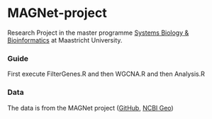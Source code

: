 # MAGNet-project

Research Project in the master programme [Systems Biology & Bioinformatics](https://curriculum.maastrichtuniversity.nl/education/master/systems-biology-and-bioinformatics) at Maastricht University.

### Guide

First execute FilterGenes.R and then WGCNA.R and then Analysis.R

### Data
The data is from the MAGNet project ([GitHub](https://github.com/mpmorley/MAGNet?tab=readme-ov-file), [NCBI Geo](https://www-ncbi-nlm-nih-gov.mu.idm.oclc.org/geo/query/acc.cgi?acc=GSE141910))
